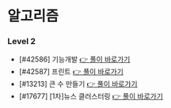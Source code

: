 # 알고리즘

### Level 2

- [#42586] 기능개발 [👉 풀이 바로가기](https://github.com/Jong1co/algorithm/blob/main/programmers/42586.js)
- [#42587] 프린트 [👉 풀이 바로가기](https://github.com/Jong1co/algorithm/blob/main/programmers/42587.js)
- [#13213] 큰 수 만들기 [👉 풀이 바로가기](https://github.com/Jong1co/algorithm/blob/main/programmers/13213.js)
- [#17677] [1차]뉴스 클러스터링 [👉 풀이 바로가기](https://github.com/Jong1co/algorithm/blob/main/programmers/13213.js)
